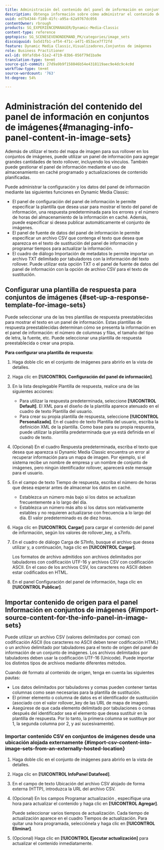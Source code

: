```yaml
---
title: Administración del contenido del panel de información en conjuntos de imágenes
description: Obtenga información sobre cómo administrar el contenido del panel de información en conjuntos de imágenes.
uuid: ed7b4344-f180-41fc-a95a-62a9767dc056
contentOwner: rbrough
products: SG_EXPERIENCEMANAGER/Dynamic-Media-Classic
content-type: reference
geptopics: SG_SCENESEVENONDEMAND_PK/categories/image_sets
discoiquuid: ba5d1fb1-af54-471c-a471-853ace7f72fd
feature: Dynamic Media Classic,Visualizadores,Conjuntos de imágenes
role: Business Practitioner
exl-id: 09fafdb4-51e2-4719-83b6-056f79d1ba9e
translation-type: tm+mt
source-git-commit: 27d9a9b9f158846b54e4318119aec9e4dc9c4c0d
workflow-type: tm+mt
source-wordcount: '763'
ht-degree: 54%

---
```


# Administración del contenido del panel de información en conjuntos de imágenes{#managing-info-panel-content-in-image-sets}

Además de utilizar el texto del mapa de imagen para sus rollover en los conjuntos de imágenes, puede utilizar un panel de información para agregar grandes cantidades de texto rollover, incluyendo los vínculos. También puede gestionar el panel de información mediante el uso de almacenamiento en caché programado y actualizaciones de contenido planificadas.

Puede administrar la configuración y los datos del panel de información mediante las siguientes funciones en Dynamic Media Classic:

* El panel de configuración del panel de información le permite especificar la plantilla que desea usar para mostrar el texto del panel de información, una respuesta predeterminada para los errores y el número de horas del almacenamiento de la información en caché. Además, puede especificar si desea publicar automáticamente el conjunto de imágenes.
* El panel de fuente de datos del panel de información le permite especificar un archivo CSV que contenga el texto que desea que aparezca en el texto de sustitución del panel de información y programar tiempos para actualizar la información.
* El cuadro de diálogo Importación de metadatos le permite importar un archivo TXT delimitado por tabuladores con la información del texto rollover. Puede utilizar esta opción TXT o el panel de fuente de datos del panel de información con la opción de archivo CSV para el texto de sustitución.

## Configurar una plantilla de respuesta para conjuntos de imágenes {#set-up-a-response-template-for-image-sets}

Puede seleccionar una de las tres plantillas de respuesta preestablecidas para mostrar el texto en un panel de información. Estas plantillas de respuesta preestablecidas determinan cómo se presenta la información en el panel de información: el número de columnas y filas, el tamaño del tipo de letra, la fuente, etc. Puede seleccionar una plantilla de respuesta preestablecida o crear una propia.

**Para configurar una plantilla de respuesta:**

1. Haga doble clic en el conjunto de imágenes para abrirlo en la vista de detalles.
1. Haga clic en **[!UICONTROL Configuración del panel de información]**.
1. En la lista desplegable Plantilla de respuesta, realice una de las siguientes acciones:

   * Para utilizar la respuesta predeterminada, seleccione **[!UICONTROL Default]**. El XML para el diseño de la plantilla aparece atenuado en el cuadro de texto Plantilla del usuario.
   * Para crear su propia plantilla de respuesta, seleccione **[!UICONTROL Personalizado]**. En el cuadro de texto Plantilla del usuario, escriba la definición XML de la plantilla. Como base para su propia respuesta, puede utilizar la plantilla predeterminada que ya está definida en el cuadro de texto.

1. (Opcional) En el cuadro Respuesta predeterminada, escriba el texto que desea que aparezca si Dynamic Media Classic encuentra un error al recuperar información para un mapa de imagen. Por ejemplo, si el sistema recibe un nombre de empresa y un nombre de conjunto de imágenes, pero ningún identificador rollover, aparecerá este mensaje para el usuario.
1. En el campo de texto Tiempo de respuesta, escriba el número de horas que desea esperar antes de almacenar los datos en caché.

   * Establezca un número más bajo si los datos se actualizan frecuentemente a lo largo del día.
   * Establezca un número más alto si los datos son relativamente estables y no requieren actualizarse con frecuencia a lo largo del día. El valor predeterminado es de diez horas.

1. Haga clic en **[!UICONTROL Cargar]** para cargar el contenido del panel de información, según los valores de rollover_key, a s7info.
1. En el cuadro de diálogo Carga de S7Info, busque el archivo que desea utilizar y, a continuación, haga clic en **[!UICONTROL Cargar]**.

   Los formatos de archivo admitidos son archivos delimitados por tabuladores con codificación UTF-16 y archivos CSV con codificación ASCII. En el caso de los archivos CSV, los caracteres no ASCII deben estar codificados en HTML.

1. En el panel Configuración del panel de información, haga clic en **[!UICONTROL Publicar]**.

## Importar contenido de origen para el panel Información en conjuntos de imágenes {#import-source-content-for-the-info-panel-in-image-sets}

Puede utilizar un archivo CSV (valores delimitados por comas) con codificación ASCII (los caracteres no ASCII deben tener codificación HTML) o un archivo delimitado por tabuladores para el texto de origen del panel de información de un conjunto de imágenes. Los archivos delimitados por tabuladores deben usar la codificación UTF-16 (Unicode). Puede importar los distintos tipos de archivos mediante diferentes métodos.

Cuando dé formato al contenido de origen, tenga en cuenta las siguientes pautas:

* Los datos delimitados por tabuladores y comas pueden contener tantas columnas como sean necesarias para la plantilla de sustitución.
* El primer elemento o columna de datos es el identificador de sustitución (asociado con el valor rollover_key de las URL de mapa de imagen).
* Asegúrese de que cada elemento delimitado por tabulaciones o comas después del identificador sea el elemento que desea sustituir en la plantilla de respuesta. Por lo tanto, la primera columna se sustituye por $1$, la segunda columna por $2$, y así sucesivamente).

### Importar contenido CSV en conjuntos de imágenes desde una ubicación alojada externamente {#import-csv-content-into-image-sets-from-an-externally-hosted-location}

1. Haga doble clic en el conjunto de imágenes para abrirlo en la vista de detalles.
1. Haga clic en **[!UICONTROL InfoPanel Datafeed]**.
1. En el campo de texto Ubicación del archivo CSV alojado de forma externa (HTTP), introduzca la URL del archivo CSV.
1. (Opcional) En los campos Programar actualización , especifique una hora para actualizar el contenido y haga clic en **[!UICONTROL Agregar]**.

   Puede seleccionar varios tiempos de actualización. Cada tiempo de actualización aparece en el cuadro Tiempos de actualización. Para quitar una hora programada, selecciónela y haga clic en **[!UICONTROL Eliminar]**.

1. (Opcional) Haga clic en **[!UICONTROL Ejecutar actualización]** para actualizar el contenido inmediatamente.
